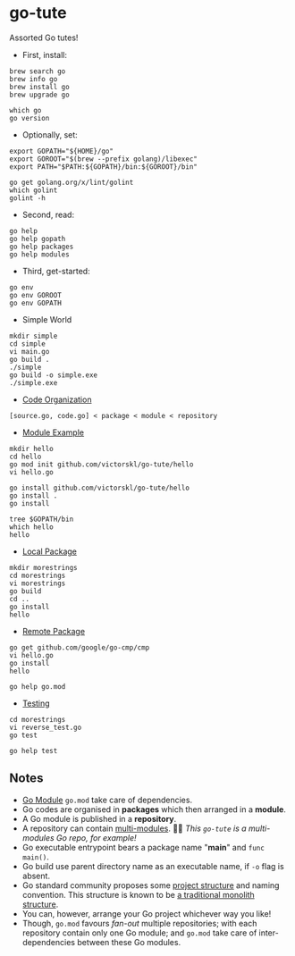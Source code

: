 # go-tute

Assorted Go tutes!

- First, install:
```
brew search go
brew info go
brew install go
brew upgrade go

which go
go version
```

- Optionally, set:
```
export GOPATH="${HOME}/go"
export GOROOT="$(brew --prefix golang)/libexec"
export PATH="$PATH:${GOPATH}/bin:${GOROOT}/bin"

go get golang.org/x/lint/golint
which golint
golint -h
```

- Second, read:
```
go help
go help gopath
go help packages
go help modules
```

- Third, get-started:
```
go env
go env GOROOT
go env GOPATH
```

- Simple World
```
mkdir simple
cd simple
vi main.go
go build .
./simple
go build -o simple.exe
./simple.exe
```

- [Code Organization](https://golang.org/doc/code.html#Organization)
```
[source.go, code.go] < package < module < repository
```

- [Module Example](https://golang.org/doc/code.html#Command)
```
mkdir hello
cd hello
go mod init github.com/victorskl/go-tute/hello
vi hello.go

go install github.com/victorskl/go-tute/hello
go install .
go install

tree $GOPATH/bin
which hello
hello
```

- [Local Package](https://golang.org/doc/code.html#ImportingLocal)
```
mkdir morestrings
cd morestrings
vi morestrings
go build
cd ..
go install
hello
```

- [Remote Package](https://golang.org/doc/code.html#ImportingRemote)
```
go get github.com/google/go-cmp/cmp
vi hello.go
go install
hello

go help go.mod
```

- [Testing](https://golang.org/doc/code.html#Testing)
```
cd morestrings
vi reverse_test.go
go test

go help test
```

## Notes

- [Go Module](https://blog.golang.org/using-go-modules) `go.mod` take care of dependencies.
- Go codes are organised in **packages** which then arranged in a **module**. 
- A Go module is published in a **repository**.
- A repository can contain [multi-modules](https://github.com/golang/go/wiki/Modules#faqs--multi-module-repositories). 🙋‍♂️ _This `go-tute` is a multi-modules Go repo, for example!_
- Go executable entrypoint bears a package name "**main**" and `func main()`.
- Go build use parent directory name as an executable name, if `-o` flag is absent.
- Go standard community proposes some [project structure](https://github.com/golang-standards/project-layout) and naming convention. This structure is known to be [a traditional monolith structure](https://tutorialedge.net/golang/go-project-structure-best-practices/). 
- You can, however, arrange your Go project whichever way you like! 
- Though, `go.mod` favours _fan-out_ multiple repositories; with each repository contain only one Go module; and `go.mod` take care of inter-dependencies between these Go modules.
